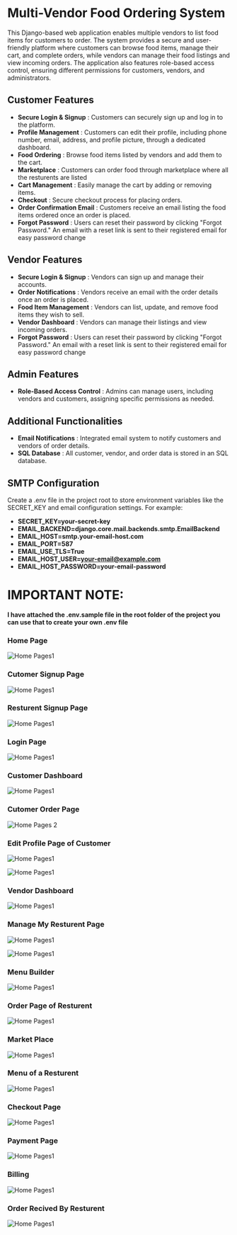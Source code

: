 # Multi-Vendor Food Ordering System

This Django-based web application enables multiple vendors to list food items for customers to order. The system provides a secure and user-friendly platform where customers can browse food items, manage their cart, and complete orders, while vendors can manage their food listings and view incoming orders. The application also features role-based access control, ensuring different permissions for customers, vendors, and administrators.

## Customer Features

- **Secure Login & Signup** : Customers can securely sign up and log in to the platform.
- **Profile Management** : Customers can edit their profile, including phone number, email, address, and profile picture, through a dedicated dashboard.
- **Food Ordering** : Browse food items listed by vendors and add them to the cart.
- **Marketplace** : Customers can order food through marketplace where all the resturents are listed 
- **Cart Management** : Easily manage the cart by adding or removing items.
- **Checkout** : Secure checkout process for placing orders.
- **Order Confirmation Email** : Customers receive an email listing the food items ordered once an order is placed.
- **Forgot Password** : Users can reset their password by clicking "Forgot Password." An email with a reset link is sent to their registered email for easy password change

## Vendor Features

- **Secure Login & Signup** : Vendors can sign up and manage their accounts.
- **Order Notifications** : Vendors receive an email with the order details once an order is placed.
- **Food Item Management** : Vendors can list, update, and remove food items they wish to sell.
- **Vendor Dashboard** : Vendors can manage their listings and view incoming orders.
-  **Forgot Password** : Users can reset their password by clicking "Forgot Password." An email with a reset link is sent to their registered email for easy password change

## Admin Features

- **Role-Based Access Control** : Admins can manage users, including vendors and customers, assigning specific permissions as needed.

## Additional Functionalities

- **Email Notifications** : Integrated email system to notify customers and vendors of order details.
- **SQL Database** : All customer, vendor, and order data is stored in an SQL database.

## SMTP Configuration

Create a .env file in the project root to store environment variables like the SECRET_KEY and email configuration settings. For example:

- **SECRET_KEY=your-secret-key**
- **EMAIL_BACKEND=django.core.mail.backends.smtp.EmailBackend**
- **EMAIL_HOST=smtp.your-email-host.com**
- **EMAIL_PORT=587**
- **EMAIL_USE_TLS=True**
- **EMAIL_HOST_USER=your-email@example.com**
- **EMAIL_HOST_PASSWORD=your-email-password**


# IMPORTANT NOTE:

**I have attached the .env.sample file in the root folder of the project you can use that to create your own .env file**

### Home Page

![Home Pages1](https://github.com/Shubh556/Multi-Vendor-System/blob/main/Images/Home%20page.png?raw=true)

### Cutomer Signup Page 

![Home Pages1](https://github.com/Shubh556/Multi-Vendor-System/blob/main/Images/Customer%20reigister%20page.png?raw=true)

### Resturent Signup Page 

![Home Pages1](https://github.com/Shubh556/Multi-Vendor-System/blob/main/Images/resturent%20register%20page%20.png?raw=true)

### Login Page 

![Home Pages1](https://github.com/Shubh556/Multi-Vendor-System/blob/main/Images/sign%20in.png?raw=true)

### Customer Dashboard

![Home Pages1](https://github.com/Shubh556/Multi-Vendor-System/blob/main/Images/new%20order%20for%20resturent%20.png?raw=true)


### Cutomer Order Page

![Home Pages 2](https://github.com/Shubh556/Multi-Vendor-System/blob/main/Images/customers%20orders.png?raw=true)

### Edit Profile Page of Customer

![Home Pages1](https://github.com/Shubh556/Multi-Vendor-System/blob/main/Images/update%20customer%20profile.png?raw=true)

![Home Pages1](https://github.com/Shubh556/Multi-Vendor-System/blob/main/Images/update%20customer%20profile.png?raw=true)

### Vendor Dashboard

![Home Pages1](https://github.com/Shubh556/Multi-Vendor-System/blob/main/Images/vendor%20dashboard.png?raw=true)

### Manage My Resturent Page 

![Home Pages1](https://github.com/Shubh556/Multi-Vendor-System/blob/main/Images/update%20resturant%20profile.png?raw=true)

![Home Pages1](https://github.com/Shubh556/Multi-Vendor-System/blob/main/Images/update%20resturant%20profile-2.png?raw=true)

### Menu Builder 

![Home Pages1](https://github.com/Shubh556/Multi-Vendor-System/blob/main/Images/menu%20builder.png?raw=true)

### Order Page of Resturent 

![Home Pages1](https://github.com/Shubh556/Multi-Vendor-System/blob/main/Images/all%20orders.png?raw=true)

### Market Place 

![Home Pages1](https://github.com/Shubh556/Multi-Vendor-System/blob/main/Images/marketplace.png?raw=true)

### Menu of a Resturent 

![Home Pages1](https://github.com/Shubh556/Multi-Vendor-System/blob/main/Images/menu%20of%20a%20resturent%20.png?raw=true)

### Checkout Page

![Home Pages1](https://github.com/Shubh556/Multi-Vendor-System/blob/main/Images/checkout.png?raw=true)

### Payment Page

![Home Pages1](https://github.com/Shubh556/Multi-Vendor-System/blob/main/Images/payment%20page.png?raw=true)

### Billing 

![Home Pages1](https://github.com/Shubh556/Multi-Vendor-System/blob/main/Images/bill.png?raw=true)

### Order Recived By Resturent 

![Home Pages1](https://github.com/Shubh556/Multi-Vendor-System/blob/main/Images/new%20order%20for%20resturent%20.png?raw=true)




























